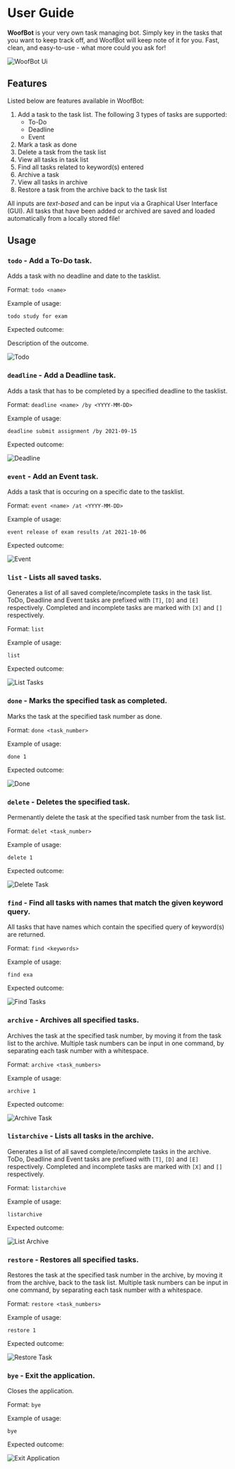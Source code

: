 # User Guide
**WoofBot** is your very own task managing bot. Simply key in the tasks that you want to keep track off, and WoofBot will keep note of it for you. Fast, clean, and easy-to-use - what more could you ask for!

![WoofBot Ui](/docs/Ui.png)

## Features
Listed below are features available in WoofBot:
1. Add a task to the task list. The following 3 types of tasks are supported:
    * To-Do
    * Deadline
    * Event
2. Mark a task as done
3. Delete a task from the task list
4. View all tasks in task list
5. Find all tasks related to keyword(s) entered
6. Archive a task
7. View all tasks in archive
8. Restore a task from the archive back to the task list

All inputs are *text-based* and can be input via a Graphical User Interface (GUI).
All tasks that have been added or archived are saved and loaded automatically from a locally stored file!

## Usage

### `todo` - Add a To-Do task.

Adds a task with no deadline and date to the tasklist.

Format: `todo <name>`

Example of usage:

`todo study for exam`

Expected outcome:

Description of the outcome.

![Todo](Todo.png)

### `deadline` - Add a Deadline task.

Adds a task that has to be completed by a specified deadline to the tasklist.

Format: `deadline <name> /by <YYYY-MM-DD>`

Example of usage:

`deadline submit assignment /by 2021-09-15`

Expected outcome:

![Deadline](/docs/Deadline.png)

### `event` - Add an Event task.

Adds a task that is occuring on a specific date to the tasklist.

Format: `event <name> /at <YYYY-MM-DD>`

Example of usage:

`event release of exam results /at 2021-10-06`

Expected outcome:

![Event](/docs/Event.png)

### `list` - Lists all saved tasks.

Generates a list of all saved complete/incomplete tasks in the task list. ToDo, Deadline and Event tasks are prefixed with `[T]`, `[D]` and `[E]` respectively. Completed and incomplete tasks are marked with `[X]` and `[]` respectively.

Format: `list`

Example of usage:

`list`

Expected outcome:

![List Tasks](/docs/List.png)

### `done` - Marks the specified task as completed.

Marks the task at the specified task number as done.

Format: `done <task_number>`

Example of usage:

`done 1`

Expected outcome:

![Done](/docs/Done.png)

### `delete` - Deletes the specified task.

Permenantly delete the task at the specified task number from the task list.

Format: `delet <task_number>`

Example of usage:

`delete 1`

Expected outcome:

![Delete Task](/docs/Delete.png)

### `find` - Find all tasks with names that match the given keyword query.

All tasks that have names which contain the specified query of keyword(s) are returned.

Format: `find <keywords>`

Example of usage:

`find exa`

Expected outcome:

![Find Tasks](/docs/Find.png)

### `archive` - Archives all specified tasks.

Archives the task at the specified task number, by moving it from the task list to the archive.
Multiple task numbers can be input in one command, by separating each task number with a whitespace.

Format: `archive <task_numbers>`

Example of usage:

`archive 1`

Expected outcome:

![Archive Task](/docs/Archive.png)

### `listarchive` - Lists all tasks in the archive.

Generates a list of all saved complete/incomplete tasks in the archive. ToDo, Deadline and Event tasks are prefixed with `[T]`, `[D]` and `[E]` respectively. Completed and incomplete tasks are marked with `[X]` and `[]` respectively.

Format: `listarchive`

Example of usage:

`listarchive`

Expected outcome:

![List Archive](/docs/ArchiveList.png)

### `restore` - Restores all specified tasks.

Restores the task at the specified task number in the archive, by moving it from the archive, back to the task list.
Multiple task numbers can be input in one command, by separating each task number with a whitespace.

Format: `restore <task_numbers>`

Example of usage:

`restore 1`

Expected outcome:

![Restore Task](/docs/Restore.png)

### `bye` - Exit the application.

Closes the application.

Format: `bye`

Example of usage:

`bye`

Expected outcome:

![Exit Application](/docs/Bye.png)
